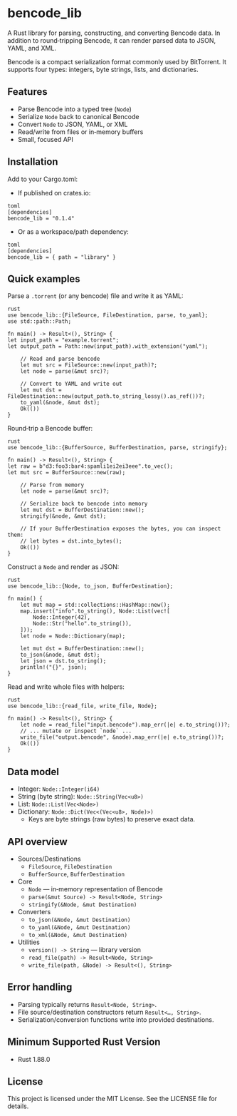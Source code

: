 # bencode_lib

A Rust library for parsing, constructing, and converting Bencode data. In addition to round‑tripping Bencode, it can render parsed data to JSON, YAML, and XML.

Bencode is a compact serialization format commonly used by BitTorrent. It supports four types: integers, byte strings, lists, and dictionaries.

## Features

- Parse Bencode into a typed tree (`Node`)
- Serialize `Node` back to canonical Bencode
- Convert `Node` to JSON, YAML, or XML
- Read/write from files or in‑memory buffers
- Small, focused API

## Installation

Add to your Cargo.toml:

- If published on crates.io:
```
toml
[dependencies]
bencode_lib = "0.1.4"
```
- Or as a workspace/path dependency:
```
toml
[dependencies]
bencode_lib = { path = "library" }
```
## Quick examples

Parse a `.torrent` (or any bencode) file and write it as YAML:
```
rust
use bencode_lib::{FileSource, FileDestination, parse, to_yaml};
use std::path::Path;

fn main() -> Result<(), String> {
let input_path = "example.torrent";
let output_path = Path::new(input_path).with_extension("yaml");

    // Read and parse bencode
    let mut src = FileSource::new(input_path)?;
    let node = parse(&mut src)?;

    // Convert to YAML and write out
    let mut dst = FileDestination::new(output_path.to_string_lossy().as_ref())?;
    to_yaml(&node, &mut dst);
    Ok(())
}
```
Round‑trip a Bencode buffer:
```
rust
use bencode_lib::{BufferSource, BufferDestination, parse, stringify};

fn main() -> Result<(), String> {
let raw = b"d3:foo3:bar4:spamli1ei2ei3eee".to_vec();
let mut src = BufferSource::new(raw);

    // Parse from memory
    let node = parse(&mut src)?;

    // Serialize back to bencode into memory
    let mut dst = BufferDestination::new();
    stringify(&node, &mut dst);

    // If your BufferDestination exposes the bytes, you can inspect them:
    // let bytes = dst.into_bytes();
    Ok(())
}
```
Construct a `Node` and render as JSON:
```
rust
use bencode_lib::{Node, to_json, BufferDestination};

fn main() {
    let mut map = std::collections::HashMap::new();
    map.insert("info".to_string(), Node::List(vec![
        Node::Integer(42),
        Node::Str("hello".to_string()),
    ]));
    let node = Node::Dictionary(map);

    let mut dst = BufferDestination::new();
    to_json(&node, &mut dst);
    let json = dst.to_string();
    println!("{}", json);
}
```
Read and write whole files with helpers:
```
rust
use bencode_lib::{read_file, write_file, Node};

fn main() -> Result<(), String> {
    let node = read_file("input.bencode").map_err(|e| e.to_string())?;
    // ... mutate or inspect `node` ...
    write_file("output.bencode", &node).map_err(|e| e.to_string())?;
    Ok(())
}
```
## Data model

- Integer: `Node::Integer(i64)`
- String (byte string): `Node::String(Vec<u8>)`
- List: `Node::List(Vec<Node>)`
- Dictionary: `Node::Dict(Vec<(Vec<u8>, Node)>)`
  - Keys are byte strings (raw bytes) to preserve exact data.

## API overview

- Sources/Destinations
  - `FileSource`, `FileDestination`
  - `BufferSource`, `BufferDestination`
- Core
  - `Node` — in‑memory representation of Bencode
  - `parse(&mut Source) -> Result<Node, String>`
  - `stringify(&Node, &mut Destination)`
- Converters
  - `to_json(&Node, &mut Destination)`
  - `to_yaml(&Node, &mut Destination)`
  - `to_xml(&Node, &mut Destination)`
- Utilities
  - `version() -> String` — library version
  - `read_file(path) -> Result<Node, String>`
  - `write_file(path, &Node) -> Result<(), String>`

## Error handling

- Parsing typically returns `Result<Node, String>`.
- File source/destination constructors return `Result<…, String>`.
- Serialization/conversion functions write into provided destinations.

## Minimum Supported Rust Version

- Rust 1.88.0

## License

This project is licensed under the MIT License. See the LICENSE file for details.
